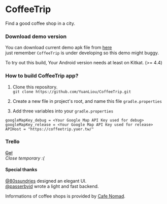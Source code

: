# CoffeeTrip
Find a good coffee shop in a city.

### Download demo version
You can download current demo apk file from [here](https://goo.gl/OETfod) <br>
just remember `CoffeeTrip` is under developing so this demo might buggy.

To try out this build, Your Android version needs at least on Kitkat. (>= 4.4)

### How to build CoffeeTrip app?
1. Clone this repository. <br>
`git clone https://github.com/YuanLiou/CoffeeTrip.git`

2. Create a new file in project's root, and name this file `gradle.properties`

3. Add three variables into your `gradle.properties`
```
googleMapKey_debug = <Your Google Map API Key used for debug>
googleMapKey_release = <Your Google Map API Key used for release>
APIHost = "https://coffeetrip.yuer.tw/"
```

### Trello
~~[Go!](https://trello.com/b/6Qpz4fIq/coffeetrip)~~  <br>
*Close temporary :(*

#### Special thanks
[@80ssundries](https://twitter.com/80ssundries) designed an elegant UI.<br>
[@passerbyid](https://twitter.com/passerbyid) wrote a light and fast backend.

Informations of coffee shops is provided by [Cafe Nomad](https://cafenomad.tw/).

